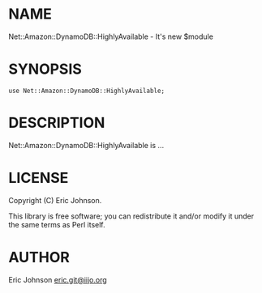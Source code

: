 # NAME

Net::Amazon::DynamoDB::HighlyAvailable - It's new $module

# SYNOPSIS

    use Net::Amazon::DynamoDB::HighlyAvailable;

# DESCRIPTION

Net::Amazon::DynamoDB::HighlyAvailable is ...

# LICENSE

Copyright (C) Eric Johnson.

This library is free software; you can redistribute it and/or modify
it under the same terms as Perl itself.

# AUTHOR

Eric Johnson <eric.git@iijo.org>
